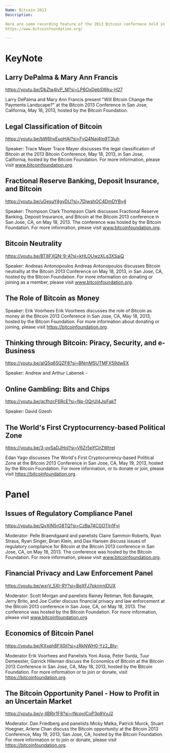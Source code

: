 ```yaml
---
Name: Bitcoin 2013
Description: 

Here are some recording feature of the 2013 Bitcoin confernece hold in in San Jose, California, May 18, 2013, hosted by the Bitcoin Foundation.
https://www.bitcoinfoundation.org/

---
```


# KeyNote

## Larry DePalma & Mary Ann Francis 

https://youtu.be/DbZta4lvP_M?si=LP6OxDebSWku-H27

Larry DePalma and Mary Ann Francis present "Will Bitcoin Change the Payments Landscape?" at the Bitcoin 2013 Conference in San Jose, California, May 18, 2013, hosted by the Bitcoin Foundation.

## Legal Classification of Bitcoin 

https://youtu.be/bW6hxEuoHAI?si=FyQ4Naj4tp9T3luh

Speaker: Trace Mayer
Trace Mayer discusses the legal classification of Bitcoin at the 2013 Bitcoin Conference, May 18, 2013, in San Jose, California, hosted by the Bitcoin Foundation.  For more information, please visit www.bitcoinfoundation.org.

## Fractional Reserve Banking, Deposit Insurance, and Bitcoin

https://youtu.be/uGesuY4gvDU?si=7DjwshOC4DmDYBy4

Speaker: Thompson Clark
Thompson Clark discusses Fractional Reserve Banking, Deposit Insurance, and Bitcoin at the Bitcoin 2013 conference in San Jose, CA, on May 18, 2013.  The conference was hosted by the Bitcoin Foundation.  For more information, please visit www.bitcoinfoundation.org.

## Bitcoin Neutrality

https://youtu.be/BT8FXQN-9-A?si=kHLOUwzXLg3XSajQ

Speaker: Andreas Antonopoulos 
Andreas Antonopoulos discusses Bitcoin neutrality at the Bitcoin 2013 Conference on May 18, 2013, in San Jose, CA, hosted by the Bitcoin Foundation.  For more information on donating or joining as a member, please visit www.bitcoinfoundation.org.

## The Role of Bitcoin as Money

Speaker: Erik Voorhees
Erik Voorhees discusses the role of Bitcoin as money at the Bitcoin 2013 Conference in San Jose, CA, May 18, 2013, hosted by the Bitcoin Foundation.  For more information about donating or joining, please visit https://bitcoinfoundation.org.

##  Thinking through Bitcoin: Piracy, Security, and e-Business 

https://youtu.be/alQ5q65QZF8?si=BNmMSUTMFX59dwEX

Speaker: Andrew and Arthur Labenek - 

## Online Gambling: Bits and Chips 

https://youtu.be/qcfhzcF6RcE?si=Np-0QrUI4JsiFakT

Speaker:  David Gzesh 

## The World's First Cryptocurrency-based Political Zone 

https://youtu.be/3-oySaDJHoI?si=V6Zr5pYClrZWtreI

Edan Yago discusses The World's First Cryptocurrency-based Political Zone at the Bitcoin 2013 Conference in San Jose, CA, May 19, 2013, hosted by the Bitcoin Foundation.  For more information, or to donate or join, please visit https://bitcoinfoundation.org.

# Panel

## Issues of Regulatory Compliance Panel

https://youtu.be/QvXlN5rG8TQ?si=CzBa74CGOTIn1Fvj

Moderator: Pelle Braendgaard and panelists Claire Sammon Roberts, Ryan Straus, Ryan Singer, Brian Klein, and Dax Hansen discuss issues of regulatory compliance for Bitcoin at the Bitcoin 2013 conference in San Jose, CA, on May 18, 2013.  The conference was hosted by the Bitcoin Foundation.  For more information, please visit www.bitcoinfoundation.org.

## Financial Privacy and Law Enforcement Panel 

https://youtu.be/wxrV_5XI-RY?si=BeXFJ7pknjrnlDUX

Moderator: Scott Morgan and panelists Rainey Reitman, Rob Banagale, Jerry Brito, and Joe Cutler discuss financial privacy and law enforcement at the Bitcoin 2013 conference in San Jose, CA, on May 18, 2013.  The conference was hosted by the Bitcoin Foundation.  For more information, please visit www.bitcoinfoundation.org.

## Economics of Bitcoin Panel 

https://youtu.be/KXxqh8FX0iI?si=zRkNWH0-Yz2_BIy-

Moderator Erik Voorhees and Panelists Yoni Assia, Peter Surda, Tuur Demeester, Garrick Hileman discuss the Economics of Bitcoin at the Bitcoin 2013 Conference in San Jose, CA, May 18, 2013, hosted by the Bitcoin Foundation.  For more information or to join or donate, visit https://bitcoinfoundation.org.

## The Bitcoin Opportunity Panel - How to Profit in an Uncertain Market

https://youtu.be/v-lIBRir1F8?si=rNcpyICoP3p8VvJ2

Moderator: Dan Friedberg and panelists Micky Malka, Patrick Murck, Stuart Hoegner, Arlene Chan discuss the Bitcoin opportunity at the Bitcoin 2013 Conference, May 19, 2013, San Jose, CA, hosted by the Bitcoin Foundation.  For more information or to join or donate, please visit https://bitcoinfoundation.org.
